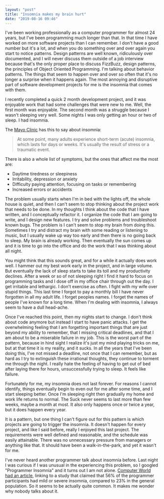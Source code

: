 ```yaml
---
layout: "post"
title: "Insomnia makes my brain hurt"
date: "2019-08-16 09:46"
---
```

I've been working professionally as a computer programmer for almost 24 years, but I've been programming much longer than that. In that time I have worked on more software projects than I can
remember. I don't have a good number but it's a lot, and when you do something
over and over again you start to notice patterns. Design patterns are well known, ridiculously over documented, and I will never discuss them outside of a job interview because that's the only proper place to discuss FizzBuzz, design patterns, the principles of Object Oriented Programming. I'm talking about behavior patterns. The things that seem to happen over and over
so often that it's no longer a surprise when it happens again. The most annoying and
disruptive part of software development projects for me is the insomnia that
comes with them.

I recently completed a quick 2 month development project, and it was enjoyable
work that had some challenges that were new to me. Well, the first month was
enjoyable. The second month was a struggle because I wasn't sleeping very well. Some nights
I was only getting an hour or two of sleep. I had insomnia.

The [Mayo Clinic](https://www.mayoclinic.org/diseases-conditions/insomnia/symptoms-causes/syc-20355167) has this to say about insomnia:
> At some point, many adults experience short-term (acute) insomnia, which lasts for days or weeks. It's usually the result of stress or a traumatic event.

There is also a whole list of symptoms, but the ones that affect me the most are:

- Daytime tiredness or sleepiness
- Irritability, depression or anxiety
- Difficulty paying attention, focusing on tasks or remembering
- Increased errors or accidents

The problem usually starts when I'm in bed with the lights off, the whole house is quiet, and then I can't seem to stop thinking about the project work that needs to be done. In my thoughts I think about the code that I have written, and I conceptually refactor it. I organize the code that I am going to write, and I design new features. I try and solve problems and troubleshoot known bugs. The problem is I can't seem to stop my brain from doing this. Sometimes I try and distract my brain with some reading or listening to music, but I usually wake up way too early and then there is no going back to sleep. My brain is already working. Then eventually the sun comes up and it is time to go into the office and do the work that I was thinking about all night.

You might think that this sounds great, and for a while it actually does work well.
I hammer out my best work early in the project, and in large volume. But eventually the lack
of sleep starts to take its toll and my productivity declines. After a week or so of not sleeping right I find it hard to focus on programming tasks and I dose off in my office chair through out the day. I get irritable and lethargic. I don't exercise as often. I fight with my wife over
stupid things. This last time I forgot to pay a monthly bill I have never forgotten in all my adult life. I forget peoples names. I forget the names of people I've known for
a long time. When I'm dealing with insomnia, I always seem to have a dull head-ache.

Once I've reached this point, then my nights start to change. I don't think about code anymore
but instead I start to have panic attacks. I get the overwhelming feeling that I am
forgetting important things that are just beyond my ability to remember, that I missing critical deadlines, and that I am about to be a miserable failure in my job. This is the worst part of the pattern, because in hind sight I realize it's just my mind playing tricks on me, but at that time it is my reality, and it sucks. In all the years that I've been doing this, I've not missed a deadline,
not once that I can remember, but as hard as I try to extinguish these irrational thoughts,
they continue to torment me through the night. I really hate the feeling of having to get out of bed after laying there for hours, unsuccessfully trying to sleep. It feels like failure.

Fortunately for me, my insomnia does not last forever. For reasons I cannot identify, things eventually begin to even out for me after some time, and I start sleeping better. Once I'm sleeping right then gradually my home and work life returns to normal. The Suck never seems to last more than few weeks, maybe a month at most. It also only happens once or twice a year, but it does happen every year.

It is a pattern, but one thing I can't figure out for this pattern is which projects are going to trigger the insomnia. It doesn't happen for every project, and like I said before, really I enjoyed this last project. The requirements were well defined and reasonable, and the schedule was easily attainable. There was no unnecessary pressure from managers or anything like that. It should have been a walk-in-the-park, and yet it wasn't for me.

I've never heard another programmer talk about insomnia before. Last night I was curious if
I was unusual in the experiencing this problem, so I googled "Programmer Insomnia" and
it turns out I am not alone. [Computer World had an article](https://www.computerworld.com/article/2549882/programmers-at-high-risk-of-insomnia.html), linking to a study that claimed
that 56% of the programmer participants had mild or severe insomnia, compared to 23% in the general population. So it seems to be actually quite common. It makes me wonder why nobody
talks about it.
